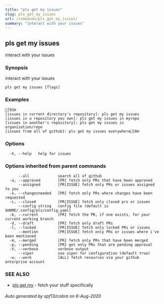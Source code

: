 ```yaml
---
title: "pls get my issues"
slug: pls_get_my_issues
url: /commands/pls_get_my_issues/
summary: "interact with your issues"
---
```

## pls get my issues

interact with your issues

### Synopsis

interact with your issues

```
pls get my issues [flags]
```

### Examples

```
[93m
[issues in current directory's repository]: pls get my issues
[issues in a repository you own]: pls get my issues in myrepo
[issues in another's repository]: pls get my issues in organization/repo
[issues from all of github]: pls get my issues everywhere[0m
```

### Options

```
  -h, --help   help for issues
```

### Options inherited from parent commands

```
      --all             search all of github
  -a, --approved        [PR] fetch only PRs that have been approved
      --assigned        [PR|ISSUE] fetch only PRs or issues assigned to you
  -x, --changesneeded   [PR] fetch only PRs where changes have been requested
  -c, --closed          [PR|ISSUE] fetch only closed prs or issues
      --config string   config file (default is $HOME/.config/pls/config.yaml)
  -b, --current         [PR] fetch the PR, if one exists, for your current working branch
  -d, --draft           [PR] fetch only draft PRs
  -l, --locked          [PR|ISSUE] fetch only locked PRs or issues
      --mention         [PR|ISSUE] fetch only PRs or issues where i've been mentioned
  -m, --merged          [PR] fetch only PRs that have been merged
  -p, --pending         [PR] get only PRs that are pending approval
  -V, --verbose         verbose output
      --viper           use viper for configuration (default true)
  -w, --work            [ALL] fetch resources via your github enterprise account
```

### SEE ALSO

* [pls get my](/commands/pls_get_my/)	 - fetch your stuff specifically

###### Auto generated by spf13/cobra on 6-Aug-2020

